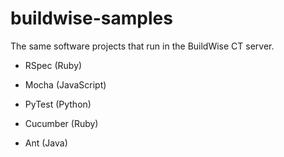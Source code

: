 # buildwise-samples

The same software projects that run in the BuildWise CT server.

* RSpec (Ruby)
 
  
* Mocha (JavaScript)


* PyTest (Python)


* Cucumber (Ruby)


* Ant (Java)

  